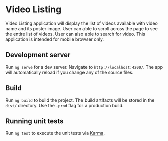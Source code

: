 # Video Listing
Video Listing application will display the list of videos available with video name and its poster image. User can able to scroll across the page to see the entire list of videos. User can also able to search for video. This application is intended for mobile browser only.

## Development server

Run `ng serve` for a dev server. Navigate to `http://localhost:4200/`. The app will automatically reload if you change any of the source files.

## Build

Run `ng build` to build the project. The build artifacts will be stored in the `dist/` directory. Use the `-prod` flag for a production build.

## Running unit tests

Run `ng test` to execute the unit tests via [Karma](https://karma-runner.github.io).

